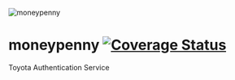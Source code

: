 ![moneypenny](https://upload.wikimedia.org/wikipedia/en/9/9b/Miss_Moneypenny_by_Lois_Maxwell.jpg)
# moneypenny [![Coverage Status](https://coveralls.io/repos/blueflag/moneypenny/badge.svg?branch=test&service=github&t=KTAhQi)](https://coveralls.io/github/blueflag/moneypenny?branch=master)
Toyota Authentication Service
